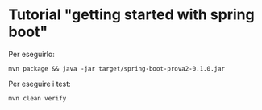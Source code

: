 # Tutorial "getting started with spring boot"

Per eseguirlo:
```
mvn package && java -jar target/spring-boot-prova2-0.1.0.jar
```

Per eseguire i test:
```
mvn clean verify
```
